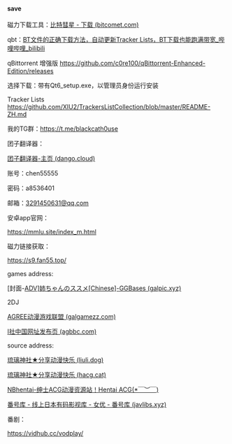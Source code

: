#### save

磁力下载工具：[比特彗星 - 下载 (bitcomet.com)](https://www.bitcomet.com/en/downloads)



qbt：[BT文件的正确下载方法，自动更新Tracker Lists，BT下载也能跑满带宽_哔哩哔哩_bilibili](https://www.bilibili.com/video/BV17L4y1M76A?spm_id_from=333.999.0.0&vd_source=051244cd86185f94a3c9d96978fe928b)

qBittorrent 增强版 https://github.com/c0re100/qBittorrent-Enhanced-Edition/releases 

选择下载：带有Qt6_setup.exe，以管理员身份运行安装

Tracker Lists https://github.com/XIU2/TrackersListCollection/blob/master/README-ZH.md 

我的TG群：https://t.me/blackcath0use



团子翻译器：

[团子翻译器-主页 (dango.cloud)](https://translator.dango.cloud/)

账号：chen55555

密码：a8536401

邮箱：3291450631@qq.com



安卓app官网：

https://mmlu.site/index_m.html

磁力链接获取：

https://s9.fan55.top/

games address:

[封面-[ADV\]姉ちゃんのススメ[Chinese]-GGBases (galpic.xyz)](https://www.galpic.xyz/cover.so?id=104024)

2DJ

[AGREE动漫游戏联盟 (galgamezz.com)](http://www.galgamezz.com/)

[I社中国网址发布页 (agbbc.com)](https://www.agbbc.com/)

source address:

[琉璃神社★分享动漫快乐 (liuli.dog)](https://www.liuli.dog/)

[琉璃神社★分享动漫快乐 (hacg.cat)](https://www.hacg.cat/index.html)

[NBhentai-绅士ACG动漫资源站！Hentai ACG(*￣︶￣)](https://nbhentai.info/)

[番号库 - 线上日本有码影视库 - 女优 - 番号库 (javlibs.xyz)](https://www.javlibs.xyz/star.php)

番剧：

https://vidhub.cc/vodplay/